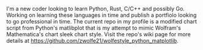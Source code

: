 I'm a new coder looking to learn Python, Rust, C/C++ and possibly Go. Working on learning these languages in time and publish a portfiolo looking to go professional in time.
The current repo in my profile is a modified chart script from Python's matlibplot that is my attempt to mimic Wolfram's Mathematica's chart sleek chart style. 
Visit the repo's wiki page for more details at https://github.com/zwolfe21/wolfestyle_python_matplotlib.

<!---
zwolfe21/zwolfe21 is a ✨ special ✨ repository because its `README.md` (this file) appears on your GitHub profile.
You can click the Preview link to take a look at your changes.
--->
